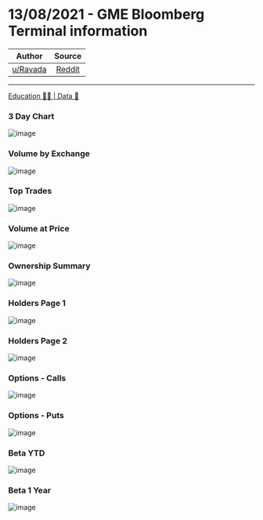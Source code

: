 13/08/2021 - GME Bloomberg Terminal information
===============================================

| Author      | Source | 
|  :----:     |    :----:   |        
| [u/Ravada](https://www.reddit.com/user/Ravada/) | [Reddit](https://www.reddit.com/r/Superstonk/comments/p3tf2j/13082021_gme_bloomberg_terminal_information/) |

---

[Education 👨‍🏫 | Data 🔢](https://www.reddit.com/r/Superstonk/search?q=flair_name%3A%22Education%20%F0%9F%91%A8%E2%80%8D%F0%9F%8F%AB%20%7C%20Data%20%F0%9F%94%A2%22&restrict_sr=1)


### 3 Day Chart 
![image](https://user-images.githubusercontent.com/82035192/129492135-d37446e0-babc-49e0-a6e0-a43a9c5988ad.png)


### Volume by Exchange
![image](https://user-images.githubusercontent.com/82035192/129492136-b1628113-dec5-4a9b-a28e-c3aa781c1cbc.png)


### Top Trades
![image](https://user-images.githubusercontent.com/82035192/129492139-0f4a23ae-9a7b-4b20-9c82-fd1b7a1081a4.png)


### Volume at Price
![image](https://user-images.githubusercontent.com/82035192/129492143-965c967d-bc96-402c-b8bf-872dfe2e71d9.png)


### Ownership Summary
![image](https://user-images.githubusercontent.com/82035192/129492149-77bac156-0bbe-4197-9b43-a0297f9b9f4d.png)


### Holders Page 1
![image](https://user-images.githubusercontent.com/82035192/129492152-0d4e4b92-5685-4d06-b128-3c3f1aa272b5.png)


### Holders Page 2
![image](https://user-images.githubusercontent.com/82035192/129492154-2099c73a-87b8-4b75-ab19-275cc656d2da.png)


### Options - Calls
![image](https://user-images.githubusercontent.com/82035192/129492159-77c27be4-6696-4b3f-be73-175076206e80.png)


### Options - Puts
![image](https://user-images.githubusercontent.com/82035192/129492162-f9117549-cb48-4308-a68d-c4ce0ccce41b.png)


### Beta YTD
![image](https://user-images.githubusercontent.com/82035192/129492164-5579a764-b559-4e70-b7a9-e6d13c915249.png)


### Beta 1 Year
![image](https://user-images.githubusercontent.com/82035192/129492172-9feee1e3-d627-484b-bf07-439ffccef82c.png)
